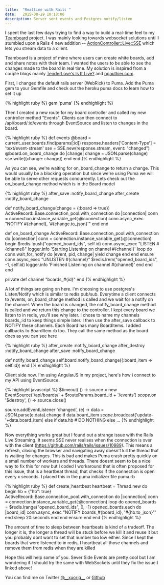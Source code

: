 ```yaml
---
title:  "Realtime with Rails "
date:   2015-08-29 10:18:00
description: Server sent events and Postgres notify/listen
---
```


I spent the last few days trying to find a way to build a real-time feel to my [Teamboard][teamboard] project. I was mainly looking towards websocket solutions until I stumbled upon a Rails 4 new addition -- [ActionController::Live::SSE][sse] which lets you stream data to a client.

Teamboard is a project of mine where users can create white boards, add and share notes with their team. I wanted the users to be able to see the changes made to the board in real time. My solution is inspired from a couple blogs mainly [TenderLove's Is It Live?][isitlive] and [ngauthier.com][ngaut].

First, I changed the default rails server (WebRick) to Puma. Add the Puma gem to your Gemfile and check out the heroku puma docs to learn how to set it up

{% highlight ruby %} gem 'puma' {% endhighlight %}

Then I created a new route for my board controller and called my new controller method "Events". Clients can then connect to /api/board/:id/events through EventSource and listen to changes in the board.

{% highlight ruby %}
def events
  @board = current_user.boards.find(params[:id])
  response.headers['Content-Type'] = 'text/event-stream'
  sse = SSE.new(response.stream, event: "changed")
  @board.on_board_change do |change|
    change = JSON.parse(change)
    sse.write({change: change})
  end
end
{% endhighlight %}

As you can see, we're waiting for on_board_change to return a change. This would usually be a blocking operation but since we're using Puma we will be able to serve other requests concurrently. Lets check out the on_board_change method which is in the Board model

{% highlight ruby %}
after_save :notify_board_change after_create :notify_board_change

def notify_board_change(change = {:board => true})
  ActiveRecord::Base.connection_pool.with_connection do |connection|
    conn = connection.instance_variable_get(:@connection)
    conn.async_exec "NOTIFY #{channel}, '#{change.to_json}'"
  end
end

def on_board_change
 ActiveRecord::Base.connection_pool.with_connection do |connection|
   conn = connection.instance_variable_get(:@connection)
   begin
     $redis.lpush("opened_board_ids", self.id)
     conn.async_exec "LISTEN #{channel}"
     logger.info 'Starting Listening on channel #{channel}'
     loop do conn.wait_for_notify do |event, pid, change|
       yield change
     end
   end
   ensure
     conn.async_exec "UNLISTEN #{channel}"
     $redis.lrem("opened_board_ids", -1, self.id)
     logger.info 'Finished Listening on channel #{channel}'
    end
  end
end

private
def channel
  "boards_#{id}"
end
{% endhighlight %}

A lot of things are going on here. I'm choosing to use postgres's Listen/Notify which is similar to redis pub/sub. Everytime a client connects to /events, on_board_change method is called and we wait for a notify on the channel. When the board is changed, the notify_board_change method is called and we return this change to the controller. I kept every board we listen to in redis, you'll see why later. I chose to name my channels boards_:id to keep things simple later. I then use the after_save callback to NOTIFY these channels. Each Board has many BoardItems. I added callbacks to BoardItem.rb too. They call the same method as the board does as you can see here

{% highlight ruby %}
after_create :notify_board_change
after_destroy :notify_board_change
after_save :notify_board_change

def notify_board_change
  self.board.notify_board_change({:board_item => self.id})
end
{% endhighlight %}

Client side now. I'm using AngularJS in my project, here's how i connect to my API using EventSource.

{% highlight javascript %}
$timeout( () -> source = new EventSource('/api/boards/' + $routeParams.board_id + '/events')
$scope.$on '$destroy', () -> source.close()

source.addEventListener 'changed', (e) ->
  data = JSON.parse(e.data).change
  if data.board_item
    $scope.$broadcast('update-'+data.board_item)
  else if data.hb # DO NOTHING
  else ... {% endhighlight %}

Now everything works great but I found out a strange issue with the Rails Live Streaming. It seems SSE never realises when the connection is over with the client (https://github.com/rails/rails/issues/10989). This means a refresh, closing the browser and navigating away doesn't kill the thread that is waiting for changes. This is bad and makes Puma crash pretty quickly on a small number of workers and threads. There doesnt seem to be a nice way to fix this for now but I coded I workaround that is often proposed for this issue, that is a heartbeat thread, that checks if the connection is open every x seconds. I placed this in the puma initializer file puma.rb

{% highlight ruby %}
def create_heartbeat
  heartbeat = Thread.new do begin hb = {"hb": true}
  ActiveRecord::Base.connection_pool.with_connection do |connection|
    conn = connection.instance_variable_get(:@connection)
    loop do
      opened_boards = $redis.lrange("opened_board_ids", 0, -1)
      opened_boards.each do |board_id|
        conn.async_exec "NOTIFY boards_#{board_id}, '#{hb.to_json}'"
      end
      sleep 20.seconds
    end
  end
  ensure
  end
end
{% endhighlight %}

The amount of time to sleep between heartbeats is kind of a tradeoff. The longer it is, the longer a thread will be stuck before we kill it and reuse it but you probably dont want to set that number too low either. Since I kept the boards that were listened to in redis, I heartbeat all those channels and remove them from redis when they are killed

Hope this will help some of you. Sever Side Events are pretty cool but I am wondering if I should try the same with WebSockets until they fix the issue I linked above!

You can find me on Twitter [@\_\_xuorig\_\_][twit] or [Github][xuo]

[twit]: https://twitter.com/__xuorig__
[xuo]: http://github.com/xuorig
[app]: https://github.com/xuorig/my-simple-blogging-app
[teamboard]: http://teamboardapp.com
[sse]:       http://api.rubyonrails.org/classes/ActionController/Live/SSE.html
[isitlive]:  http://tenderlovemaking.com/2012/07/30/is-it-live.html
[ngaut]:     http://ngauthier.com
